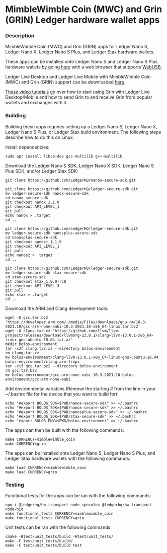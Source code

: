 # MimbleWimble Coin (MWC) and Grin (GRIN) Ledger hardware wallet apps

### Description
MimbleWimble Coin (MWC) and Grin (GRIN) apps for Ledger Nano S, Ledger Nano X, Ledger Nano S Plus, and Ledger Stax hardware wallets.

These apps can be installed onto Ledger Nano S and Ledger Nano S Plus hardware wallets by going [here](https://htmlpreview.github.io/?https://github.com/NicolasFlamel1/Ledger-MimbleWimble-Coin/blob/master/tools/installer/index.html) with a web browser that supports [WebUSB](https://caniuse.com/webusb).

Ledger Live Desktop and Ledger Live Mobile with MimbleWimble Coin (MWC) and Grin (GRIN) support can be downloaded [here](https://github.com/NicolasFlamel1/ledger-live/releases).

[These video tutorials](https://youtube.com/playlist?list=PLb1nuT3sFYbD_sydCVCngbvATsm9RwWyF) go over how to start using Grin with Ledger Live Desktop/Mobile and how to send Grin to and receive Grin from popular wallets and exchanges with it.

### Building
Building these apps requires setting up a Ledger Nano S, Ledger Nano X, Ledger Nano S Plus, or Ledger Stax build environment. The following steps describe how to do this on Linux.

Install dependencies:
```
sudo apt install libc6-dev gcc-multilib g++-multilib
```
Download the Ledger Nano S SDK, Ledger Nano X SDK, Ledger Nano S Plus SDK, and/or Ledger Stax SDK:
```
git clone https://github.com/LedgerHQ/nanos-secure-sdk.git

git clone https://github.com/LedgerHQ/ledger-secure-sdk.git
mv ledger-secure-sdk nanox-secure-sdk
cd nanox-secure-sdk
git checkout nanox_2.1.0
git checkout API_LEVEL_1
git pull
echo nanox > .target
cd ..

git clone https://github.com/LedgerHQ/ledger-secure-sdk.git
mv ledger-secure-sdk nanosplus-secure-sdk
cd nanosplus-secure-sdk
git checkout nanos+_1.1.0
git checkout API_LEVEL_1
git pull
echo nanos2 > .target
cd ..

git clone https://github.com/LedgerHQ/ledger-secure-sdk.git
mv ledger-secure-sdk stax-secure-sdk
cd stax-secure-sdk
git checkout stax_1.0.0-rc8
git checkout API_LEVEL_3
git pull
echo stax > .target
cd ..
```
Download the ARM and Clang development tools:
```
wget -O gcc.tar.bz2 'https://developer.arm.com/-/media/Files/downloads/gnu-rm/10.3-2021.10/gcc-arm-none-eabi-10.3-2021.10-x86_64-linux.tar.bz2'
wget -O clang.tar.xz 'https://github.com/llvm/llvm-project/releases/download/llvmorg-13.0.1/clang+llvm-13.0.1-x86_64-linux-gnu-ubuntu-18.04.tar.xz'
mkdir bolos-environment
tar -xJf clang.tar.xz --directory bolos-environment
rm clang.tar.xz
mv bolos-environment/clang+llvm-13.0.1-x86_64-linux-gnu-ubuntu-18.04 bolos-environment/clang-arm-fropi
tar -xjf gcc.tar.bz2 --directory bolos-environment
rm gcc.tar.bz2
mv bolos-environment/gcc-arm-none-eabi-10.3-2021.10 bolos-environment/gcc-arm-none-eabi
```
Add environmental variables (Remove the starting # from the line in your ~/.bashrc file for the device that you want to build for):
```
echo "#export BOLOS_SDK=$PWD/nanos-secure-sdk" >> ~/.bashrc
echo "#export BOLOS_SDK=$PWD/nanox-secure-sdk" >> ~/.bashrc
echo "#export BOLOS_SDK=$PWD/nanosplus-secure-sdk" >> ~/.bashrc
echo "#export BOLOS_SDK=$PWD/stax-secure-sdk" >> ~/.bashrc
echo "export BOLOS_ENV=$PWD/bolos-environment" >> ~/.bashrc
```
The apps can then be built with the following commands:
```
make CURRENCY=mimblewimble_coin
make CURRENCY=grin
```
The apps can be installed onto Ledger Nano S, Ledger Nano S Plus, and Ledger Stax hardware wallets with the following commands:
```
make load CURRENCY=mimblewimble_coin
make load CURRENCY=grin
```

### Testing
Functional tests for the apps can be ran with the following commands:
```
npm i @ledgerhq/hw-transport-node-speculos @ledgerhq/hw-transport-node-hid
make functional_tests CURRENCY=mimblewimble_coin
make functional_tests CURRENCY=grin
```
Unit tests can be ran with the following commands:
```
cmake -Btest/unit_tests/build -Htest/unit_tests/
make -C test/unit_tests/build/
make -C test/unit_tests/build test
```

